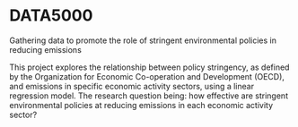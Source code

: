 # DATA5000
Gathering data to promote the role of stringent environmental policies in reducing emissions 

This project explores the relationship between policy stringency, as defined by the Organization for Economic Co-operation and Development (OECD), and emissions in specific economic activity sectors, using a linear regression model. The research question being: how effective are stringent environmental policies at reducing emissions in each economic activity sector?
